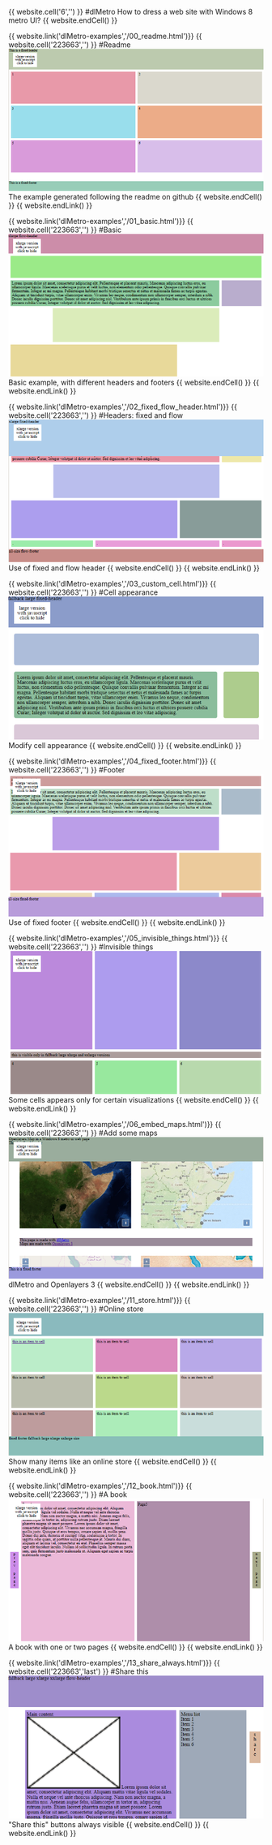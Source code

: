 {{ website.cell('6','') }}
#dlMetro
How to dress a web site with Windows 8 metro UI?
{{ website.endCell() }}

{{ website.link('dlMetro-examples','/00_readme.html')}}
{{ website.cell('223663','') }}
#Readme
![Readme Example](./img/00_readme.png "Readme Example")
The example generated following the readme on github
{{ website.endCell() }}
{{ website.endLink() }}

{{ website.link('dlMetro-examples','/01_basic.html')}}
{{ website.cell('223663','') }}
#Basic
![Basic Example](./img/01_basic.png "Basic Example")
Basic example, with different headers and footers
{{ website.endCell() }}
{{ website.endLink() }}

{{ website.link('dlMetro-examples','/02_fixed_flow_header.html')}}
{{ website.cell('223663','') }}
#Headers: fixed and flow
![Fixed and flow heares](./img/02_fixed_flow_header.png "Fixed and flow heares")
Use of fixed and flow header
{{ website.endCell() }}
{{ website.endLink() }}

{{ website.link('dlMetro-examples','/03_custom_cell.html')}}
{{ website.cell('223663','') }}
#Cell appearance
![Custom cell](./img/03_custom_cell.png "Custom cell")
Modify cell appearance
{{ website.endCell() }}
{{ website.endLink() }}

{{ website.link('dlMetro-examples','/04_fixed_footer.html')}}
{{ website.cell('223663','') }}
#Footer
![Fixed footer](./img/04_fixed_footer.png "Fixed footer")
Use of fixed footer
{{ website.endCell() }}
{{ website.endLink() }}

{{ website.link('dlMetro-examples','/05_invisible_things.html')}}
{{ website.cell('223663','') }}
#Invisible things
![Invisible](./img/05_invisible_things.png "Invisible")
Some cells appears only for certain visualizations
{{ website.endCell() }}
{{ website.endLink() }}

{{ website.link('dlMetro-examples','/06_embed_maps.html')}}
{{ website.cell('223663','') }}
#Add some maps
![6 maps in a metro](./img/06_embed_maps.png "6 maps in a metro")
dlMetro and Openlayers 3
{{ website.endCell() }}
{{ website.endLink() }}

{{ website.link('dlMetro-examples','/11_store.html')}}
{{ website.cell('223663','') }}
#Online store
![Show many items](./img/11_store.png "Show many items")
Show many items like an online store
{{ website.endCell() }}
{{ website.endLink() }}

{{ website.link('dlMetro-examples','/12_book.html')}}
{{ website.cell('223663','') }}
#A book
![Book](./img/12_book.png "Book")
A book with one or two pages
{{ website.endCell() }}
{{ website.endLink() }}

{{ website.link('dlMetro-examples','/13_share_always.html')}}
{{ website.cell('223663','last') }}
#Share this
![Share this buttons always visible](./img/13_share_always.png "Share this buttons always visible")
"Share this" buttons always visible
{{ website.endCell() }}
{{ website.endLink() }}

